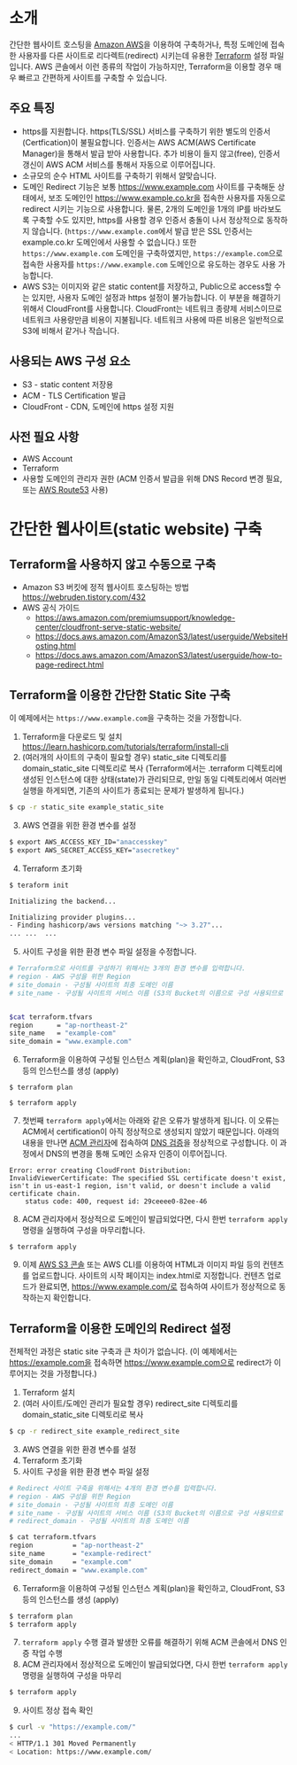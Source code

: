소개
==============
간단한 웹사이트 호스팅을 [Amazon AWS](https://aws.amazon.com/)을 이용하여 구축하거나, 특정 도메인에 접속한 사용자를 다른 사이트로 리다렉트(redirect) 시키는데 유용한 [Terraform](https://www.terraform.io/) 설정 파일입니다. AWS 콘솔에서 이런 종류의 작업이 가능하지만, Terraform을 이용할 경우 매우 빠르고 간편하게 사이트를 구축할 수 있습니다.

주요 특징
------------
- https를 지원합니다. https(TLS/SSL) 서비스를 구축하기 위한 별도의 인증서(Certfication)이 불필요합니다. 인증서는 AWS ACM(AWS Certificate Manager)을 통해서 발급 받아 사용합니다. 추가 비용이 들지 않고(free), 인증서 갱신이 AWS ACM 서비스를 통해서 자동으로 이루어집니다.
- 소규모의 순수 HTML 사이트를 구축하기 위해서 알맞습니다.
- 도메인 Redirect 기능은 보통 https://www.example.com 사이트를 구축해둔 상태에서, 보조 도메인인 https://www.example.co.kr을 접속한 사용자를 자동으로 redirect 시키는 기능으로 사용합니다. 물론, 2개의 도메인을 1개의 IP를 바라보도록 구축할 수도 있지만, https를 사용할 경우 인증서 충돌이 나서 정상적으로 동작하지 않습니다. (`https://www.example.com`에서 발급 받은 SSL 인증서는 example.co.kr 도메인에서 사용할 수 없습니다.) 또한 `https://www.example.com` 도메인을 구축하였지만, `https://example.com`으로 접속한 사용자를 `https://www.example.com` 도메인으로 유도하는 경우도 사용 가능합니다.
- AWS S3는 이미지와 같은 static content를 저장하고, Public으로 access할 수는 있지만, 사용자 도메인 설정과 https 설정이 불가능합니다. 이 부분을 해결하기 위해서 CloudFront를 사용합니다. CloudFront는 네트워크 종량제 서비스이므로 네트워크 사용량만큼 비용이 지불됩니다. 네트워크 사용에 따른 비용은 일반적으로 S3에 비해서 같거나 작습니다.

사용되는 AWS 구성 요소
------------
- S3 - static content 저장용
- ACM - TLS Certification 발급
- CloudFront - CDN, 도메인에 https 설정 지원

사전 필요 사항
------------
- AWS Account
- Terraform
- 사용할 도메인의 관리자 권한 (ACM 인증서 발급을 위해 DNS Record 변경 필요, 또는 [AWS Route53](https://aws.amazon.com/route53/) 사용)

간단한 웹사이트(static website) 구축
=============

Terraform을 사용하지 않고 수동으로 구축
-------------
- Amazon S3 버킷에 정적 웹사이트 호스팅하는 방법 <https://webruden.tistory.com/432>
- AWS 공식 가이드
  * <https://aws.amazon.com/premiumsupport/knowledge-center/cloudfront-serve-static-website/>
  * <https://docs.aws.amazon.com/AmazonS3/latest/userguide/WebsiteHosting.html>
  * <https://docs.aws.amazon.com/AmazonS3/latest/userguide/how-to-page-redirect.html>


Terraform을 이용한 간단한 Static Site 구축
-------------
이 예제에서는 `https://www.example.com`을 구축하는 것을 가정합니다.
1. Terraform을 다운로드 및 설치 <https://learn.hashicorp.com/tutorials/terraform/install-cli>
2. (여러개의 사이트의 구축이 필요할 경우) static_site 디렉토리를 domain_static_site 디렉토리로 복사 (Terraform에서는 .terraform 디렉토리에 생성된 인스턴스에 대한 상태(state)가 관리되므로, 만일 동일 디렉토리에서 여러번 실행을 하게되면, 기존의 사이트가 종료되는 문제가 발생하게 됩니다.)
```bash
$ cp -r static_site example_static_site
```
3. AWS 연결을 위한 환경 변수를 설정
```bash
$ export AWS_ACCESS_KEY_ID="anaccesskey"
$ export AWS_SECRET_ACCESS_KEY="asecretkey"
```
4. Terraform 초기화
```bash
$ teraform init

Initializing the backend...

Initializing provider plugins...
- Finding hashicorp/aws versions matching "~> 3.27"...
... ...  ...
```

5. 사이트 구성을 위한 환경 변수 파일 설정을 수정합니다.
```bash
# Terraform으로 사이트를 구성하기 위해서는 3개의 환경 변수를 입력합니다.
# region - AWS 구성을 위한 Region
# site_domain - 구성될 사이트의 최종 도메인 이름
# site_name - 구성될 사이트의 서비스 이름 (S3의 Bucket의 이름으로 구성 사용되므로 전체 S3 사이트에서 유일한 값을 지정합니다.)


$cat terraform.tfvars
region      = "ap-northeast-2"
site_name   = "example-com"
site_domain = "www.example.com"
```

6. Terraform을 이용하여 구성될 인스턴스 계획(plan)을 확인하고, CloudFront, S3 등의 인스턴스를 생성 (apply)
```
$ terraform plan

$ terraform apply
```

7. 첫번째 `terraform apply`에서는 아래와 같은 오류가 발생하게 됩니다. 이 오류는 ACM에서 certification이 아직 정상적으로 생성되지 않았기 때문입니다. 
아래의 내용을 만나면 [ACM 관리자](https://console.aws.amazon.com/acm/)에 접속하여 [DNS 검증](https://docs.aws.amazon.com/acm/latest/userguide/dns-validation.html)을 정상적으로 구성합니다. 이 과정에서 DNS의 변경을 통해 도메인 소유자 인증이 이루어집니다.
```
Error: error creating CloudFront Distribution: InvalidViewerCertificate: The specified SSL certificate doesn't exist, isn't in us-east-1 region, isn't valid, or doesn't include a valid certificate chain.
	status code: 400, request id: 29ceeee0-82ee-46
```

8. ACM 관리자에서 정상적으로 도메인이 발급되었다면, 다시 한번 `terraform apply` 명령을 실행하여 구성을 마무리합니다.
```
$ terraform apply
```

9. 이제 [AWS S3 콘솔](https://console.aws.amazon.com/acm/) 또는 AWS CLI를 이용하여 HTML과 이미지 파일 등의 컨텐츠를 업로드합니다. 사이트의 시작 페이지는 index.html로 지정합니다. 컨텐츠 업로드가 완료되면, https://www.example.com/로 접속하여 사이트가 정상적으로 동작하는지 확인합니다.


Terraform을 이용한 도메인의 Redirect 설정
-------------
전체적인 과정은 static site 구축과 큰 차이가 없습니다. (이 예제에서는 https://example.com을 접속하면 https://www.example.com으로 redirect가 이루어지는 것을 가정합니다.)
1. Terraform 설치
2. (여러 사이트/도메인 관리가 필요할 경우) redirect_site 디렉토리를 domain_static_site 디렉토리로 복사
```bash
$ cp -r redirect_site example_redirect_site
```
3. AWS 연결을 위한 환경 변수를 설정
4. Terraform 초기화
5. 사이트 구성을 위한 환경 변수 파일 설정
```bash
# Redirect 사이트 구축을 위해서는 4개의 환경 변수를 입력합니다.
# region - AWS 구성을 위한 Region
# site_domain - 구성될 사이트의 최종 도메인 이름
# site_name - 구성될 사이트의 서비스 이름 (S3의 Bucket의 이름으로 구성 사용되므로 전체 S3 사이트에서 유일한 값을 지정합니다.)
# redirect_domain - 구성될 사이트의 최종 도메인 이름

$ cat terraform.tfvars
region          = "ap-northeast-2"
site_name       = "example-redirect"
site_domain     = "example.com"
redirect_domain = "www.example.com"
```
6. Terraform을 이용하여 구성될 인스턴스 계획(plan)을 확인하고, CloudFront, S3 등의 인스턴스를 생성 (apply)
```bash
$ terraform plan
$ terraform apply
```
7. ```terraform apply``` 수행 결과 발생한 오류를 해결하기 위해 ACM 콘솔에서 DNS 인증 작업 수행
8. ACM 관리자에서 정상적으로 도메인이 발급되었다면, 다시 한번 `terraform apply` 명령을 실행하여 구성을 마무리
```bash
$ terraform apply
```
9. 사이트 정상 접속 확인
```bash
$ curl -v "https://example.com/"
...
< HTTP/1.1 301 Moved Permanently
< Location: https://www.example.com/
```

